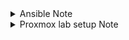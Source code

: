 <details><summary>Ansible Note</summary>

- Remote host auth/permission problem
/etc/ansible/ansible.cfg
	```
	[privilege_escalation]
	become=True
	become_method=sudo
	become_user=root
	become_ask_pass=True
	```
</details>

<details><summary>Proxmox lab setup Note</summary>
- DNS setup\
  setup server via dnsmasq.\
  let LXCs use the DNS server.\
  change DNS on webUI or Use CLI CMD on promox host.
	```
	pct list
	pct set [CTID] --nameserver [IP addr]
	```

  > systemd config: fail.\
  NetworkManager config: fail \
	script after bootup: fail.\
  proxmox host config: fail.
---
- VLAN setup\
  On WebUI, make Vlan interface\
  Name it [linux bridge + .vlan tag]\
  Set IP addr. (no gateway)\
  ![image](https://github.com/hlrrr/infra/assets/74647150/f1f52ac1-37d1-4b24-8dba-798c171607b1)

  mod /etc/network/interfaces for NAT config on Vlan.\
  ```
  auto vmbr0
  iface vmbr0 inet static
          address 192.168.111.254/16
          gateway 192.168.0.1
          bridge-ports enp2s0
          bridge-stp off
          bridge-fd 0
          bridge-vlan-aware yes
          bridge-vids 2-4094
          post-up /sbin/ethtool -s enp2s0 wol g
  
  auto vmbr0.10
  iface vmbr0.10 inet static
          address 10.1.1.254/24
  
  # Post-up commands for routing and NAT
  post-up   echo 1 > /proc/sys/net/ipv4/ip_forward
  post-up ip route add 192.168.0.0/16 via 192.168.0.1 dev vmbr0
  post-up iptables -t nat -A POSTROUTING -s 10.1.1.0/24 -o vmbr0 -j MASQUERADE
  post-down iptables -t nat -D POSTROUTING -s 10.1.1.0/24 -o vmbr0 -j MASQUERADE
  ```
  
  On network tab of CT(or VM), add network the vlan device.\
  ![image](https://github.com/hlrrr/infra/assets/74647150/5d49ba03-dc28-408a-a225-f1b96d43225a)

---


- SSH setup\
```#PermitRootLogin prohibit-password```
</details>
